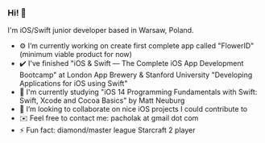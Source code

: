 ### Hi! 👋 

<!--
**kpacholak/kpacholak** is a ✨ _special_ ✨ repository because its `README.md` (this file) appears on your GitHub profile.-->

I'm iOS/Swift junior developer based in Warsaw, Poland. 

- ⚙️ I’m currently working on create first complete app called "FlowerID" (minimum viable product for now)
- ✔️ I've finished "iOS & Swift — The Complete iOS App Development Bootcamp" at London App Brewery & Stanford University "Developing Applications for iOS using Swift"
- 📒 I'm currently studying "iOS 14 Programming Fundamentals with Swift: Swift, Xcode and Cocoa Basics" by Matt Neuburg
- 📱 I’m looking to collaborate on nice iOS projects I could contribute to
- ✉️ Feel free to contact me: pacholak at gmail dot com
- ⚡ Fun fact: diamond/master league Starcraft 2 player

